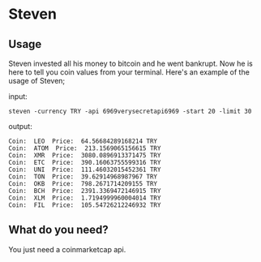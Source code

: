 # Steven

## Usage
  Steven invested all his money to bitcoin and he went bankrupt. Now he is here to tell you coin values from your terminal.
Here's an example of the usage of Steven;

input:
```
steven -currency TRY -api 6969verysecretapi6969 -start 20 -limit 30
```

output:
```
Coin:  LEO  Price:  64.56684289168214 TRY
Coin:  ATOM  Price:  213.1569065156615 TRY
Coin:  XMR  Price:  3080.0896913371475 TRY
Coin:  ETC  Price:  390.16063755599316 TRY
Coin:  UNI  Price:  111.46032015452361 TRY
Coin:  TON  Price:  39.62914968987967 TRY
Coin:  OKB  Price:  798.2671714209155 TRY
Coin:  BCH  Price:  2391.3369472146915 TRY
Coin:  XLM  Price:  1.7194999960004014 TRY
Coin:  FIL  Price:  105.54726212246932 TRY
```

## What do you need?
You just need a coinmarketcap api.
